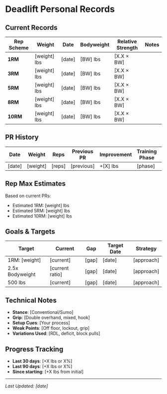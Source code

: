 # Deadlift Personal Records

## Current Records
| Rep Scheme | Weight | Date | Bodyweight | Relative Strength | Notes |
|------------|--------|------|------------|-------------------|-------|
| **1RM** | [weight] lbs | [date] | [BW] lbs | [X.X × BW] | |
| **3RM** | [weight] lbs | [date] | [BW] lbs | [X.X × BW] | |
| **5RM** | [weight] lbs | [date] | [BW] lbs | [X.X × BW] | |
| **8RM** | [weight] lbs | [date] | [BW] lbs | [X.X × BW] | |
| **10RM** | [weight] lbs | [date] | [BW] lbs | [X.X × BW] | |

## PR History
| Date | Weight | Reps | Previous PR | Improvement | Training Phase | Notes |
|------|--------|------|-------------|-------------|----------------|-------|
| [date] | [weight] | [reps] | [previous] | +[X] lbs | [phase] | [context] |

## Rep Max Estimates
Based on current PRs:
- Estimated 1RM: [weight] lbs
- Estimated 5RM: [weight] lbs
- Estimated 10RM: [weight] lbs

## Goals & Targets
| Target | Current | Gap | Target Date | Strategy |
|--------|---------|-----|-------------|----------|
| 1RM: [weight] | [current] | [gap] | [date] | [approach] |
| 2.5x Bodyweight | [current ratio] | [gap] | [date] | [approach] |
| 500 lbs | [current] | [gap] | [date] | [approach] |

## Technical Notes
- **Stance**: [Conventional/Sumo]
- **Grip**: [Double overhand, mixed, hook]
- **Setup Cues**: [Your process]
- **Weak Points**: [Off floor, lockout, grip]
- **Variations Used**: [RDL, deficit, block pulls]

## Progress Tracking
- **Last 30 days**: [+X lbs or X%]
- **Last 90 days**: [+X lbs or X%]
- **Since starting**: [+X lbs from initial]

---
*Last Updated: [date]*